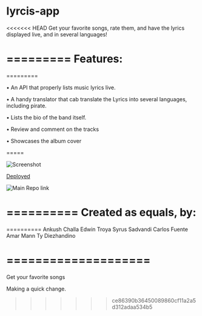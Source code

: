 # lyrcis-app
<<<<<<< HEAD
Get your favorite songs, rate them, and have the lyrics displayed live, and in several languages!

=========
Features:
==
=========

• An API that properly lists music lyrics live.

• A handy translator that cab translate the Lyrics into several languages, including pirate.

• Lists the bio of the band itself.

• Review and comment on the tracks

• Showcases the album cover 


=====

![Screenshot]()

[Deployed]()

![Main Repo link](https://github.com/ETroya/lyrcis-app)

==========
Created as equals, by:
======
==========
Ankush Challa 
Edwin Troya
Syrus Sadvandi
Carlos Fuente
Amar Mann 
Ty Diezhandino

====================
=======
Get your favorite songs

Making a quick change. 
>>>>>>> ce86390b36450089860cf11a2a5d312adaa534b5
